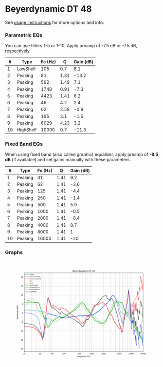 # Beyerdynamic DT 48
See [usage instructions](https://github.com/jaakkopasanen/AutoEq#usage) for more options and info.

### Parametric EQs
You can use filters 1-5 or 1-10. Apply preamp of -7.5 dB or -7.5 dB, respectively.

|   # | Type      |   Fc (Hz) |    Q |   Gain (dB) |
|-----|-----------|-----------|------|-------------|
|   1 | LowShelf  |       105 | 0.7  |         8.1 |
|   2 | Peaking   |        81 | 1.31 |       -13.2 |
|   3 | Peaking   |       592 | 1.49 |         7.1 |
|   4 | Peaking   |      1748 | 0.91 |        -7.3 |
|   5 | Peaking   |      4423 | 1.41 |         8.2 |
|   6 | Peaking   |        46 | 4.2  |         2.4 |
|   7 | Peaking   |        62 | 2.58 |        -0.8 |
|   8 | Peaking   |       195 | 3.1  |        -1.5 |
|   9 | Peaking   |      6029 | 4.23 |         3.2 |
|  10 | HighShelf |     10000 | 0.7  |       -11.3 |

### Fixed Band EQs
When using fixed band (also called graphic) equalizer, apply preamp of **-8.5 dB** (if available) and set gains manually with these parameters.

|   # | Type    |   Fc (Hz) |    Q |   Gain (dB) |
|-----|---------|-----------|------|-------------|
|   1 | Peaking |        31 | 1.41 |         9.2 |
|   2 | Peaking |        62 | 1.41 |        -3.6 |
|   3 | Peaking |       125 | 1.41 |        -4.4 |
|   4 | Peaking |       250 | 1.41 |        -1.4 |
|   5 | Peaking |       500 | 1.41 |         5.9 |
|   6 | Peaking |      1000 | 1.41 |        -0.5 |
|   7 | Peaking |      2000 | 1.41 |        -8.4 |
|   8 | Peaking |      4000 | 1.41 |         8.7 |
|   9 | Peaking |      8000 | 1.41 |         1   |
|  10 | Peaking |     16000 | 1.41 |       -20   |

### Graphs
![](./Beyerdynamic%20DT%2048.png)

